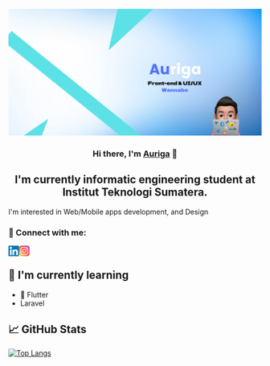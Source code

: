 <p align=”center”>
<img width=”2000" height=”50" src=Auriga-2.png alt=”my banner”>
</p>
<h3 align="center">
Hi there, I'm <a href="https://www.aurigaf.me/" target="_blank" rel="noreferrer">Auriga</a> 👋
</h3>

<h2 align="center">
I'm currently informatic engineering student at Institut Teknologi Sumatera.
</h2> 

I'm interested in Web/Mobile apps development, and Design



### 🤝 Connect with me:

<a href="https://www.linkedin.com/in/auriga-farhan/"><img align="left" src="linkedin.svg" alt=" | LinkedIn" width="21px"/></a>
<a href="https://instagram.com/aurigaf"><img align="left" src="instagram.svg" alt=" | Instagram" width="21px"/></a>
</br>

## 🌱 I'm currently learning

- 📱 Flutter
- Laravel

## 📈 GitHub Stats 
[![Top Langs](https://github-readme-stats.vercel.app/api/top-langs/?username=nadeeee&layout=compact)](https://github.com/nadeeee)
